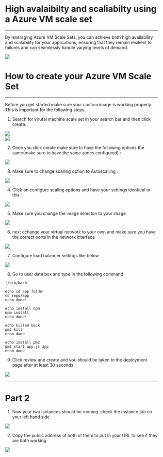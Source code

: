 # High avalaibilty and scaliabilty using a Azure VM scale set

****************************************

By leveraging Azure VM Scale Sets, you can achieve both high availability and scalability for your applications, ensuring that they remain resilient to failures and can seamlessly handle varying levels of demand.

![](/images/HIAV.jpg)


# How to create your Azure VM Scale Set 

***************************************

Before you get started make sure your custom image is working properly. This is important for the following steps. 

1. Search for virutal machine scale set in your search bar and then click create:
   

![](/images/screenshot%20server.jpg)
<br>
![](/images/downlaod.jpg)


2. Once you click create make sure to have the following options the same(make sure to have the same zones configured) : 

![](/images/copy.jpg)

3. Make sure to change scalling option to Autoscailing : 

![](/images/autoscailing.jpg)

4. Click on configure scaling options and have your settings identical to this : 

![](/images/configure2.jpg)

5. Make sure you change the image selecton to your image 

![](/images/imageadded.jpg)

6. next cchange your virtual network to your own and make sure you have the correct ports in the network interface 

![](/images/network.jpg)

7. Configure load balancer settings like below

![](/images/addedra.jpg)

8. Go to user data box and type in the following command 

```
!/bin/bash

echo cd app folder
cd repo/app
echo done!

echo install npm
npm install
echo done!

echo killed back
pm2 kill
echo done

echo install pm2
pm2 start app.js app
echo done
```

9. Click review and create and you should be taken to the deployment page after at least 30 seconds 

![](/images/deploymentready.jpg)

*************************************

# Part 2 

1. Now your two isntances should be running. check the instance tab on your left hand side 

![](/images/scr.jpg)

2. Copy the public address of both of them to put in your URL to see if they are both working

 ![](/images/screenshot%20of%20working%20app.jpg)